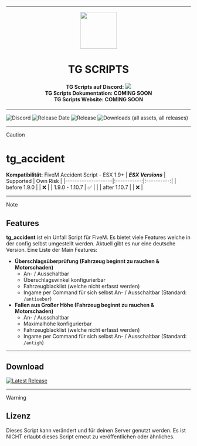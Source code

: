 <p align="center">
    <hr>
        <p align="center">
            <img src="https://cdn.discordapp.com/attachments/1138437086781902959/1254122906485788822/TG_Logo.png?ex=67382ab9&is=6736d939&hm=a8966d5422dbb22cfefcc99821f2ceeb145e103f0933af05f1670ca1ec836c2e&" width="100" height="100"></img>
        </p>
    <h1 align="center">
    TG SCRIPTS
    </h1>
    <h4 align="center">
    <b>TG Scripts auf Discord: </b><a href="https://discord.gg/X2zxGxY6XY"><img src="https://discordapp.com/api/guilds/1101900001392721931/widget.png?style=shield"></img></a>
    <br/>
    <b>TG Scripts Dokumentation: </b>COMING SOON
    <br/>
    <b>TG Scripts Website: </b>COMING SOON
    </h4>
    <hr>
</p>

![Discord](https://img.shields.io/discord/1101900001392721931?label=Discord%20Server) 
![Release Date](https://img.shields.io/github/release-date/LetsTiger/tg_accident?label=Last%20Release%20Date) 
![Release](https://img.shields.io/github/v/release/LetsTiger/tg_accident?label=Last%20Release%20(Download%20below)) 
![Downloads (all assets, all releases)](https://img.shields.io/github/downloads/LetsTiger/tg_accident/total?label=Downloads)

---
> [!CAUTION]
> # tg_accident
> **Kompatibilität:** FiveM Accident Script - ESX 1.9+
> | **_ESX Versions_** | Supported | Own Risk |
> |--------------------|:-----------:|:----------:|
> | before 1.9.0       |           |     ❌    |
> | 1.9.0 - 1.10.7     |     ✅   |            |
> | after 1.10.7       |           |     ❌    |

<hr>

> [!NOTE]
> ## Features
> **tg_accident** ist ein Unfall Script für FiveM. Es bietet viele Features welche in der config selbst umgestellt werden. Aktuell gibt es nur eine deutsche Version.
> Eine Liste der Main Features:
>
> - **Überschlagsüberprüfung (Fahrzeug beginnt zu rauchen & Motorschaden)**
>   - An- / Ausschaltbar
>   - Überschlagswinkel konfigurierbar
>   - Fahrzeugblacklist (welche nicht erfasst werden)
>   - Ingame per Command für sich selbst An- / Ausschaltbar (Standard: `/antiueber`)
> - **Fallen aus Großer Höhe (Fahrzeug beginnt zu rauchen & Motorschaden)**
>   - An- / Ausschaltbar
>   - Maximalhöhe konfigurierbar
>   - Fahrzeugblacklist (welche nicht erfasst werden)
>   - Ingame per Command für sich selbst An- / Ausschaltbar (Standard: `/antigh`)

<hr>

## Download
[![Latest Release](https://img.shields.io/github/v/release/LetsTiger/tg_accident?label=latest)](https://github.com/LetsTiger/tg_accident/releases/latest)

<hr>

> [!WARNING]
> ## Lizenz
> Dieses Script kann verändert und für deinen Server genutzt werden. Es ist NICHT erlaubt dieses Script erneut zu veröffentlichen oder ähnliches.
